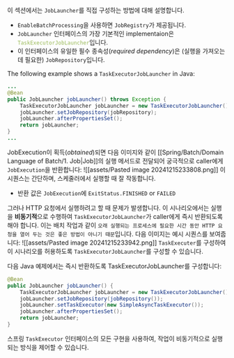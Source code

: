 이 섹션에서는 `JobLauncher`를 직접 구성하는 방법에 대해 설명합니다.

- `EnableBatchProcessing`을 사용하면 `JobRegistry`가 제공됩니다. 
- `JobLauncher` 인터페이스의 가장 기본적인 implementaion은 <font color="#9bbb59">`TaskExecutorJobLauncher`</font>입니다. 
- 이 인터페이스의 유일한 필수 종속성(*required dependency*)은 (실행을 가져오는 데 필요한) `JobRepository`입니다.

The following example shows a `TaskExecutorJobLauncher` in Java:
```java
...
@Bean
public JobLauncher jobLauncher() throws Exception {
	TaskExecutorJobLauncher jobLauncher = new TaskExecutorJobLauncher();
	jobLauncher.setJobRepository(jobRepository);
	jobLauncher.afterPropertiesSet();
	return jobLauncher;
}
...
```

JobExecution이 획득(*obtained*)되면 다음 이미지와 같이 [[Spring/Batch/Domain Language of Batch/1. Job|Job]]의 실행 메서드로 전달되어 궁극적으로 caller에게 `JobExecution`을 반환합니다:
![[assets/Pasted image 20241215233808.png]]
이 시퀀스는 간단하며, 스케줄러에서 실행할 때 잘 작동합니다.
- 반환 값은 `JobExecution`에 `ExitStatus.FINISHED` or `FAILED`

그러나 HTTP 요청에서 실행하려고 할 때 문제가 발생합니다. 
이 시나리오에서는 실행을 **비동기적**으로 수행하여 `TaskExecutorJobLauncher`가 caller에게 즉시 반환되도록 해야 합니다. 
이는 배치 작업과 같이 `오래 실행되는 프로세스에 필요한 시간 동안 HTTP 요청을 열어 두는 것은 좋은 방법이 아니기 때문`입니다. 다음 이미지는 예시 시퀀스를 보여줍니다:
![[assets/Pasted image 20241215233942.png]]
`TaskExecuter`를 구성하여 이 시나리오를 허용하도록 `TaskExecutorJobLauncher`를 구성할 수 있습니다.

다음 Java 예제에서는 즉시 반환하도록 TaskExecutorJobLauncher를 구성합니다:
```java
@Bean
public JobLauncher jobLauncher() {
	TaskExecutorJobLauncher jobLauncher = new TaskExecutorJobLauncher();
	jobLauncher.setJobRepository(jobRepository());
	jobLauncher.setTaskExecutor(new SimpleAsyncTaskExecutor());
	jobLauncher.afterPropertiesSet();
	return jobLauncher;
}
```
스프링 `TaskExecutor` 인터페이스의 모든 구현을 사용하여, 작업이 비동기적으로 실행되는 방식을 제어할 수 있습니다.

